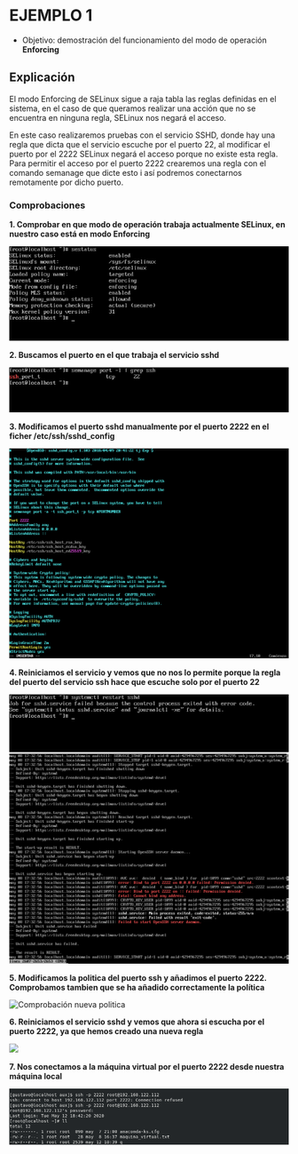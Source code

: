 # EJEMPLO 1

- Objetivo: demostración del funcionamiento del modo de operación **Enforcing**

## Explicación

El modo Enforcing de SELinux sigue a raja tabla las reglas definidas en el sistema, en el caso de que queramos realizar una acción que no se encuentra en ninguna regla, SELinux nos negará el acceso. 

En este caso realizaremos pruebas con el servicio SSHD, donde hay una regla que dicta que el servicio escuche por el puerto 22, al modificar el puerto por el 2222 SELinux negará el acceso porque no existe esta regla. Para permitir el acceso por el puerto 2222 crearemos una regla con el comando semanage que dicte esto i así podremos conectarnos remotamente por dicho puerto.

### Comprobaciones

**1. Comprobar en que modo de operación trabaja actualmente SELinux, en nuestro caso está en modo Enforcing**

![Sestatus](../img/1_ejemplo/sestatus_selinuxx.png)

**2. Buscamos el puerto en el que trabaja el servicio sshd**

![SSHD](../img/1_ejemplo/puertossh.png)

**3. Modificamos el puerto sshd manualmente por el puerto 2222 en el ficher /etc/ssh/sshd_config**

![Puerto 2222](../img/1_ejemplo/puerto_2222.png)

**4. Reiniciamos el servicio y vemos que no nos lo permite porque la regla del puerto del servicio ssh hace que escuche solo por el puerto 22**

![Fallo restart](../img/1_ejemplo/restart_sshd.png)
![Fallo journalctl](../img/1_ejemplo/journalctl_sshd.png)

**5. Modificamos la politica del puerto ssh y añadimos el puerto 2222. Comprobamos tambien que se ha añadido correctamente la política**

![Comprobación nueva politica](../img/1_ejemplo/añadir_puerto2222.png)

**6. Reiniciamos el servicio sshd y vemos que ahora si escucha por el puerto 2222, ya que hemos creado una nueva regla**

![](../img/1_ejemplo/restart_puerto_2222.png)

**7. Nos conectamos a la máquina virtual por el puerto 2222 desde nuestra máquina local**

![](../img/1_ejemplo/1_connexion.png)











